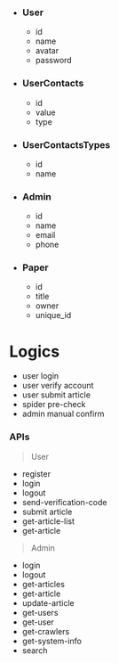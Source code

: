 - ### User
  - id
  - name
  - avatar
  - password

- ### UserContacts
  - id
  - value
  - type

- ### UserContactsTypes
  - id
  - name

- ### Admin
  - id
  - name
  - email
  - phone

- ### Paper
  - id
  - title
  - owner
  - unique_id

# Logics
- user login 
- user verify account
- user submit article
- spider pre-check
- admin manual confirm

### APIs
> User
- register
- login
- logout
- send-verification-code
- submit article
- get-article-list
- get-article

> Admin
- login
- logout
- get-articles
- get-article
- update-article
- get-users
- get-user
- get-crawlers
- get-system-info
- search